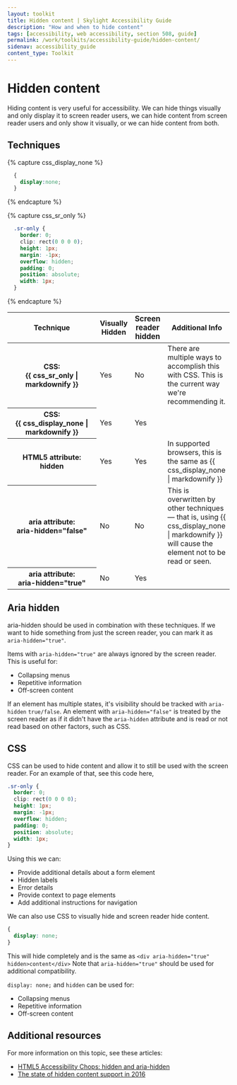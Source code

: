 ```yaml
---
layout: toolkit
title: Hidden content | Skylight Accessibility Guide
description: "How and when to hide content"
tags: [accessibility, web accessibility, section 508, guide]
permalink: /work/toolkits/accessibility-guide/hidden-content/
sidenav: accessibility_guide
content_type: Toolkit
---
```


# Hidden content

Hiding content is very useful for accessibility. We can hide things visually and only display it to screen reader users, we can hide content from screen reader users and only show it visually, or we can hide content from both.

## Techniques

{% capture css_display_none %}
  ```css
    {
      display:none;
    }
  ```
{% endcapture %}

{% capture css_sr_only %}
  ```css
    .sr-only {
      border: 0;
      clip: rect(0 0 0 0);
      height: 1px;
      margin: -1px;
      overflow: hidden;
      padding: 0;
      position: absolute;
      width: 1px;
    }
  ```
{% endcapture %}
<table class="table table-bordered">
<thead>
  <tr class='table-active'>
    <th style="width:40%;" scope="col">
      Technique
    </th>
    <th scope="col">
      Visually Hidden
    </th>
    <th scope="col" style='font-size: 1.05rem'>
      Screen reader hidden
    </th>
    <th scope="col">
      Additional Info
    </th>
  </tr>
</thead>
<tbody>
  <tr>
    <th scope="row">
      CSS:<br> {{ css_sr_only | markdownify }}
    </th>
    <td>Yes</td>
    <td>No</td>
    <td>There are multiple ways to accomplish this with CSS. This is the current way we're recommending it.</td>
  </tr>
  <tr>
    <th scope="row">
      CSS:<br>
      {{ css_display_none | markdownify }}
    </th>
    <td>Yes</td>
    <td>Yes</td>
    <td></td>
  </tr>
  <tr>
    <th scope="row">
      HTML5 attribute:<br>
      <strong>hidden</strong>
    </th>
    <td>Yes</td>
    <td>Yes</td>
    <td>In supported browsers, this is the same as {{ css_display_none | markdownify }}</td>
  </tr>
  <tr>
    <th scope="row">
      aria attribute:<br>
      <strong>aria-hidden="false"</strong>
    </th>
    <td>No</td>
    <td>No</td>
    <td>This is overwritten by other techniques &mdash; that is, using {{ css_display_none | markdownify }} will cause the element not to be read or seen.</td>
  </tr>
  <tr>
    <th scope="row">
      aria attribute:<br>
      <strong>aria-hidden="true"</strong>
    </th>
    <td>No</td>
    <td>Yes</td>
    <td></td>
  </tr>
</tbody>
</table>

## Aria hidden

aria-hidden should be used in combination with these techniques. If we want to hide something from just the screen reader, you can mark it as `aria-hidden="true"`.

Items with `aria-hidden="true"` are always ignored by the screen reader. This is useful for:

- Collapsing menus
- Repetitive information
- Off-screen content

If an element has multiple states, it's visibility should be tracked with `aria-hidden` `true/false`. An element with `aria-hidden="false"` is treated by the screen reader as if it didn't have the `aria-hidden` attribute and is read or not read based on other factors, such as CSS.

## CSS

CSS can be used to hide content and allow it to still be used with the screen reader. For an example of that, see this code here,

```css
.sr-only {
  border: 0;
  clip: rect(0 0 0 0);
  height: 1px;
  margin: -1px;
  overflow: hidden;
  padding: 0;
  position: absolute;
  width: 1px;
}
```

Using this we can:

- Provide additional details about a form element
- Hidden labels
- Error details
- Provide context to page elements
- Add additional instructions for navigation

We can also use CSS to visually hide and screen reader hide content.

```css
{
  display: none;
}
```

This will hide completely and is the same as `<div aria-hidden="true" hidden>content</div>` Note that `aria-hidden="true"` should be used for additional compatibility.

`display: none;` and `hidden` can be used for:

- Collapsing menus
- Repetitive information
- Off-screen content

## Additional resources

For more information on this topic, see these articles:

- [HTML5 Accessibility Chops: hidden and aria-hidden](https://www.paciellogroup.com/blog/2012/05/html5-accessibility-chops-hidden-and-aria-hidden/)
- [The state of hidden content support in 2016](https://www.paciellogroup.com/blog/2016/01/the-state-of-hidden-content-support-in-2016/)

